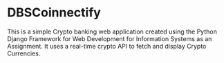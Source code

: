 # DBSCoinnectify
This is a simple Crypto banking web application created using the Python Django Framework for Web Development for Information Systems as an Assignment. It uses a real-time crypto API to fetch and display Crypto Currencies.
